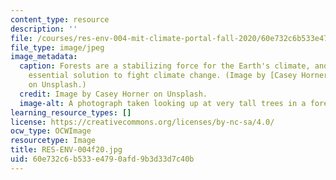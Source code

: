 ```yaml
---
content_type: resource
description: ''
file: /courses/res-env-004-mit-climate-portal-fall-2020/60e732c6b533e4790afd9b3d33d7c40b_RES-ENV-004f20.jpg
file_type: image/jpeg
image_metadata:
  caption: Forests are a stabilizing force for the Earth's climate, and remain an
    essential solution to fight climate change. (Image by [Casey Horner](https://unsplash.com/photos/4rDCa5hBlCs)
    on Unsplash.)
  credit: Image by Casey Horner on Unsplash.
  image-alt: A photograph taken looking up at very tall trees in a forest.
learning_resource_types: []
license: https://creativecommons.org/licenses/by-nc-sa/4.0/
ocw_type: OCWImage
resourcetype: Image
title: RES-ENV-004f20.jpg
uid: 60e732c6-b533-e479-0afd-9b3d33d7c40b
---
```

